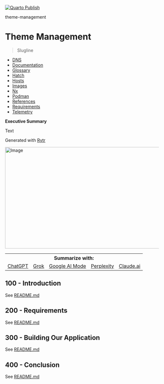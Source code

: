[![Quarto Publish](https://github.com/vanHeemstraSystems/theme-management/actions/workflows/publish.yml/badge.svg)](https://github.com/vanHeemstraSystems/theme-management/actions/workflows/publish.yml)

theme-management
# Theme Management

> Slugline

- [DNS](./DNS.md)
- [Documentation](./DOCUMENTATION.md)
- [Glossary](./GLOSSARY.md)
- [Hatch](./HATCH.md)
- [Hosts](./HOSTS.md)
- [Images](./IMAGES.md)
- [Nx](./NX.md)
- [Podman](./PODMAN.md)
- [References](./REFERENCES.md)
- [Requirements](./REQUIREMENTS.md)
- [Telemetry](./TELEMETRY.md)

**Executive Summary**

Text

Generated with [Rytr](https://app.rytr.me)

<img width="648" height="332" alt="Image" src="https://github.com/user-attachments/assets/2798ff58-4ce8-4726-bbd6-aad77b8de63b" />

<table>
<th colspan="5">Summarize with:</th><tr/> 
<td><a href="https://chat.openai.com/?q=please+read+and+summarize+the+content+from+this+url+https://github.com/[GITHUB ORGANIZATION]/[GITHUB REPOSITORY]/">ChatGPT</a></td>
<td><a href="https://x.com/i/grok?text=please+read+and+summarize+the+content+from+this+url+https://github.com/[GITHUB ORGANIZATION]/[GITHUB REPOSITORY]/">Grok</a></td>
<td><a href="https://www.google.com/search?udm=50&aep=11&q=please+read+and+summarize+the+content+from+this+url+https://github.com/[GITHUB ORGANIZATION]/[GITHUB REPOSITORY]/">Google AI Mode</a></td>
<td><a href="https://www.perplexity.ai/search/new?q=please+read+and+summarize+the+content+from+this+url+https://github.com/[GITHUB ORGANIZATION]/[GITHUB REPOSITORY]/">Perplexity</a></td>
<td><a href="https://claude.ai/new?q=please+read+and+summarize+the+content+from+this+url+https://github.com/[GITHUB ORGANIZATION]/[GITHUB REPOSITORY]/">Claude.ai</a></td>  
</table>

## 100 - Introduction

See [README.md](./100/README.md)

## 200 - Requirements

See [README.md](./200/README.md)

## 300 - Building Our Application

See [README.md](./300/README.md)

## 400 - Conclusion

See [README.md](./400/README.md)
